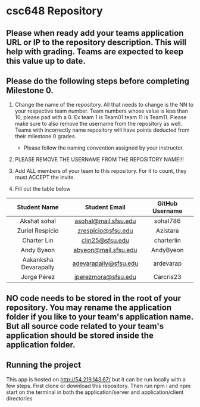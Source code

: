 # csc648 Repository

## Please when ready add your teams application URL or IP to the repository description. This will help with grading. Teams are expected to keep this value up to date.

## Please do the following steps before completing Milestone 0.
1. Change the name of the repository. All that needs to change is the NN to your respective team number. Team numbers whose value is less than 10, please pad with a 0. Ex team 1 is Team01 team 11 is Team11. Please make sure to also remove the username from the repository as well. Teams with incorrectly name repository will have points deducted from their milestone 0 grades.
      - Please follow the naming convention assigned by your instructor.

1. PLEASE REMOVE THE USERNAME FROM THE REPOSITORY NAME!!!

2. Add ALL members of your team to this repository. For it to count, they must ACCEPT the invite.

3. Fill out the table below


| Student Name          | Student Email         | GitHub Username |
|         :---:         |         :---:         |      :---:      |
| Akshat sohal          |       asohal@mail.sfsu.edu                | sohal786        |
| Zuriel Respicio       | zrespicio@sfsu.edu    | Azistara        |
| Charter Lin           | clin25@sfsu.edu       | charterlin      |
| Andy Byeon            | abyeon@mail.sfsu.edu  | AndyByeon       |
| Aakanksha Devarapally | adevarapally@sfsu.edu | ardevarap       |
| Jorge Pérez           | jperezmora@sfsu.edu   | Carcris23       |

## NO code needs to be stored in the root of your repository. You may rename the application folder if you like to your team's application name. But all source code related to your team's application should be stored inside the application folder.

## Running the project
This app is hosted on http://54.219.143.67/ but it can be run locally with a few steps. 
First clone or download this repository. Then run npm i and npm start on the terminal in both the application/server and application/client directories
